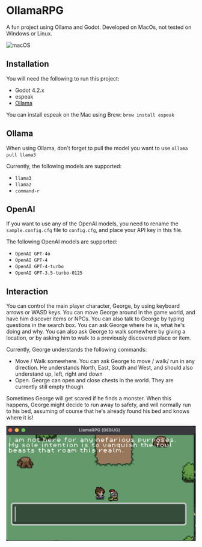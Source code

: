 # OllamaRPG
A fun project using Ollama and Godot. Developed on MacOs, not tested on Windows or Linux.

![macOS](https://img.shields.io/badge/mac%20os-000000?style=for-the-badge&logo=macos&logoColor=F0F0F0)

## Installation

You will need the following to run this project:
- Godot 4.2.x
- espeak 
- [Ollama](https://ollama.com/download/mac)

You can install espeak on the Mac using Brew:
`brew install espeak`

## Ollama

When using Ollama, don't forget to pull the model you want to use
`ollama pull llama3`

Currently, the following models are supported:
- `llama3`
- `llama2`
- `command-r`

## OpenAI

If you want to use any of the OpenAI models, you need to rename the `sample.config.cfg` file to `config.cfg`, and place your API key in this file.

The following OpenAI models are supported:
- `OpenAI GPT-4o`
- `OpenAI GPT-4`
- `OpenAI GPT-4-turbo` 
- `OpenAI GPT-3.5-turbo-0125`

## Interaction

You can control the main player character, George, by using keyboard arrows or WASD keys. You can move George around in the game world, and have him discover items or NPCs. You can also talk to George by typing questions in the search box. You can ask George where he is, what he's doing and why. You can also ask George to walk somewhere by giving a location, or by asking him to walk to a previously discovered place or item.

Currently, George understands the following commands:
- Move / Walk somewhere. You can ask George to move / walk/ run in any direction. He understands North, East, South and West, and should also understand up, left, right and down
- Open. George can open and close chests in the world. They are currently still empty though

Sometimes George will get scared if he finds a monster. When this happens, George might decide to run away to safety, and will normally run to his bed, assuming of course that he's already found his bed and knows where it is!

![alt text](image.png)

